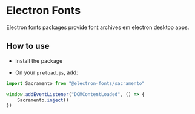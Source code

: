 # Electron Fonts

Electron fonts packages provide font archives em electron desktop apps.

## How to use

* Install the package

* On your `preload.js`, add:

```ts
import Sacramento from "@electron-fonts/sacramento"

window.addEventListener("DOMContentLoaded", () => {
    Sacramento.inject()
})
```